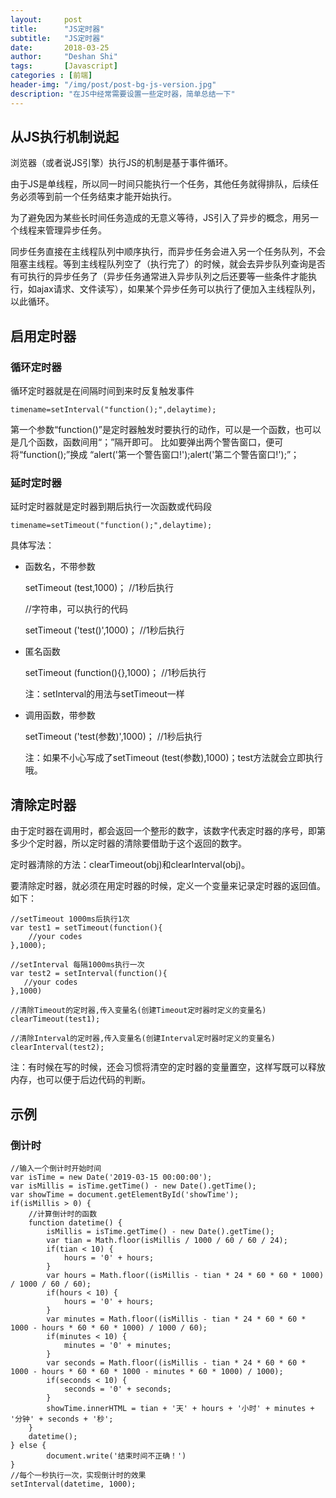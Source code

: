 ```yaml
---
layout:     post
title:      "JS定时器"
subtitle:   "JS定时器"
date:       2018-03-25
author:     "Deshan Shi"
tags:       [Javascript]
categories : [前端]
header-img: "/img/post/post-bg-js-version.jpg"
description: "在JS中经常需要设置一些定时器，简单总结一下"
---
```



## 从JS执行机制说起

浏览器（或者说JS引擎）执行JS的机制是基于事件循环。

由于JS是单线程，所以同一时间只能执行一个任务，其他任务就得排队，后续任务必须等到前一个任务结束才能开始执行。

为了避免因为某些长时间任务造成的无意义等待，JS引入了异步的概念，用另一个线程来管理异步任务。

同步任务直接在主线程队列中顺序执行，而异步任务会进入另一个任务队列，不会阻塞主线程。等到主线程队列空了（执行完了）的时候，就会去异步队列查询是否有可执行的异步任务了（异步任务通常进入异步队列之后还要等一些条件才能执行，如ajax请求、文件读写），如果某个异步任务可以执行了便加入主线程队列，以此循环。

## 启用定时器

### 循环定时器

循环定时器就是在间隔时间到来时反复触发事件

	timename=setInterval("function();",delaytime);

第一个参数“function()”是定时器触发时要执行的动作，可以是一个函数，也可以是几个函数，函数间用“；”隔开即可。
比如要弹出两个警告窗口，便可将“function();”换成 “alert('第一个警告窗口!');alert('第二个警告窗口!');”；

### 延时定时器

延时定时器就是定时器到期后执行一次函数或代码段

	timename=setTimeout("function();",delaytime);

具体写法：

+ 函数名，不带参数

	setTimeout (test,1000)；           //1秒后执行

	//字符串，可以执行的代码

	setTimeout ('test()',1000)；       //1秒后执行

+ 匿名函数

	setTimeout (function(){},1000)；   //1秒后执行

	注：setInterval的用法与setTimeout一样

+ 调用函数，带参数

	setTimeout ('test(参数)',1000)；      //1秒后执行

	注：如果不小心写成了setTimeout (test(参数),1000)；test方法就会立即执行哦。

## 清除定时器

由于定时器在调用时，都会返回一个整形的数字，该数字代表定时器的序号，即第多少个定时器，所以定时器的清除要借助于这个返回的数字。
 
定时器清除的方法：clearTimeout(obj)和clearInterval(obj)。

要清除定时器，就必须在用定时器的时候，定义一个变量来记录定时器的返回值。如下：

	//setTimeout 1000ms后执行1次
	var test1 = setTimeout(function(){
	    //your codes
	},1000);
	 
	//setInterval 每隔1000ms执行一次
	var test2 = setInterval(function(){
	   //your codes
	},1000)
	 
	//清除Timeout的定时器,传入变量名(创建Timeout定时器时定义的变量名)
	clearTimeout(test1);
	 
	//清除Interval的定时器,传入变量名(创建Interval定时器时定义的变量名)
	clearInterval(test2);

注：有时候在写的时候，还会习惯将清空的定时器的变量置空，这样写既可以释放内存，也可以便于后边代码的判断。

## 示例

### 倒计时

	//输入一个倒计时开始时间
	var isTime = new Date('2019-03-15 00:00:00');
	var isMillis = isTime.getTime() - new Date().getTime();
	var showTime = document.getElementById('showTime');
	if(isMillis > 0) {
		//计算倒计时的函数
		function datetime() {
			isMillis = isTime.getTime() - new Date().getTime();
			var tian = Math.floor(isMillis / 1000 / 60 / 60 / 24);
			if(tian < 10) {
				hours = '0' + hours;
			}
			var hours = Math.floor((isMillis - tian * 24 * 60 * 60 * 1000) / 1000 / 60 / 60);
			if(hours < 10) {
				hours = '0' + hours;
			}
			var minutes = Math.floor((isMillis - tian * 24 * 60 * 60 * 1000 - hours * 60 * 60 * 1000) / 1000 / 60);
			if(minutes < 10) {
				minutes = '0' + minutes;
			}
			var seconds = Math.floor((isMillis - tian * 24 * 60 * 60 * 1000 - hours * 60 * 60 * 1000 - minutes * 60 * 1000) / 1000);
			if(seconds < 10) {
				seconds = '0' + seconds;
			}
			showTime.innerHTML = tian + '天' + hours + '小时' + minutes + '分钟' + seconds + '秒';
		}
		datetime();
	} else {
			document.write('结束时间不正确！')
	}
	//每个一秒执行一次，实现倒计时的效果
	setInterval(datetime, 1000);